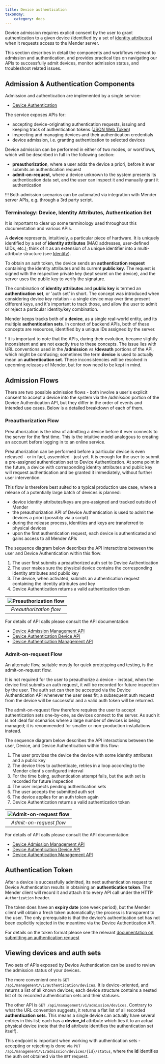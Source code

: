 ```yaml
---
title: Device authentication
taxonomy:
    category: docs
---
```


Device admission requires explicit consent by the user to grant authentication to a given device (identified by a set
of [identity attributes](../../client-configuration/identity)) when it requests access to the Mender server.

This section describes in detail the components and workflows relevant to admission and authentication,
and provides practical tips on navigating our APIs to successfully admit devices, monitor admission status,
and troubleshoot related issues.

## Admission & Authentication Components
Admission and authentication are implemented by a single service:
* [Device Authentication](https://github.com/mendersoftware/deviceauth?target=_blank)

The service exposes APIs for:
* accepting device-originating authentication requests, issuing and keeping track of authentication tokens ([JSON Web Token](https://jwt.io?target=_blank))
* inspecting and managing devices and their authentication credentials
* device admission, i.e. granting authentication to selected devices

Device admission can be performed in either of two modes, or workflows, which will be described in full in the following section:
* **preauthorization**, where a user adds the device a priori, before it ever submits an authentication request
* **admit-on-request**, where a device unknown to the system presents its authentication data set, and the user
can inspect it and manually grant it authentication

!!! Both admission scenarios can be automated via integration with Mender server APIs, e.g. through a 3rd party script.

### Terminology: Device, Identity Attributes, Authentication Set
It is important to clear up some terminology used throughout this documentation and various APIs.

A **device** represents, intuitively, a particular piece of hardware. It is uniquely identified by a
set of **identity attributes** (MAC addresses, user-defined UIDs, etc.); think of it as an extension of a unique identifier into a multi-attribute structure (see [Identity](../../client-configuration/identity)).

To obtain an auth token, the device sends an **authentication request** containing the identity attributes and its current
**public key**. The request is signed with the respective private key (kept secret on the device), and the server uses
the public key to verify the signature.

The combination of **identity attributes** and **public key** is termed an **authentication set**, or 'auth set' in short. The concept
was introduced when considering device key rotation - a single device may over time present different keys, and it's
important to track those, and allow the user to admit or reject a particular identity/key combination.

Mender keeps tracks both of a **device**, as a single real-world entity, and its multiple  **authentication sets**. In context of backend
APIs, both of these concepts are resources, identified by a unique IDs assigned by the server.

! It is important to note that the APIs, during their evolution, became slightly inconsistent and are not exactly true to these concepts. The issue lies with URL conventions used in the **/admission** vs **/devauth** portions of the API, which might be confusing; sometimes the term **device** is used to actually mean an **authentication set**. These inconsistencies will be resolved in upcoming releases of Mender, but for now need to be kept in mind.

## Admission Flows
There are two possible admission flows - both involve a user's explicit consent to accept a device into the system via
the */admission* portion of the Device Authentication API, but they differ in the order of events and intended use cases. Below is a detailed breakdown
of each of them.

### Preauthorization Flow
Preauthorization is the idea of admitting a device before it ever connects to the server for the first time. This is the intuitive
model analogous to creating an account before logging in to an online service.

Preauthorization can be performed before a particular device is even released - or in fact, assembled - just yet. It is enough for
the user to submit a pre-assigned authentication set to Device Authentication. At
some point in the future, a device with corresponding identity attributes and public key will request authentication and be granted it
immediately, without further user intervention.

This flow is therefore best suited to a typical production use case, where a release of a potentially large batch of devices is planned:
* device identity attributes/keys are pre-assigned and tracked outside of Mender
* the preauthorization API of Device Authentication is used to admit the devices a priori (possibly via a script)
* during the release process, identities and keys are transferred to physical devices
* upon the first authentication request, each device is authenticated and gains access to all Mender APIs

The sequence diagram below describes the API interactions between the user and Device Authentication within this flow:
1. The user first submits a preauthorized auth set to Device Authentication
2. The user makes sure the physical device contains the corresponding identity attributes and public key
3. The device, when activated, submits an authentication request containing the identity attributes and key
4. Device Authentication returns a valid authentication token

| ![Preauthorization flow](preauth.png) |
|:--:|
|*Preauthorization flow*|

For details of API calls please consult the API documentation:

* [Device Admission Management API](../../apis/management-apis/device-admission)
* [Device Authentication Device API](../../apis/device-apis/device-authentication)
* [Device Authentication Management API](../../apis/management-apis/device-authentication)

### Admit-on-request Flow
An alternate flow, suitable mostly for quick prototyping and testing, is the admit-on-request flow.

It is not required for the user to preauthorize a device - instead, when the device first submits an auth request, it will
be recorded for future inspection by the user. The auth set can then be accepted via the Device Authentication API whenever the
user sees fit; a subsequent auth request from the device will be successful and a valid auth token will be returned.

The admit-on-request flow therefore requires the user to accept authentication sets one-by-one, as devices connect to the server.
As such it is not ideal for scenarios where a large number of devices is being managed; it is recommended for smaller or non-production
installations instead.

The sequence diagram below describes the API interactions between the user, Device, and Device Authentication within this flow:
1. The user provides the device the device with some identity attributes and a public key
2. The device tries to authenticate, retries in a loop according to the Mender client's configured interval
3. For the time being, authentication attempt fails, but the auth set is recorded for future inspection
4. The user inspects pending authentication sets
5. The user accepts the submitted auth set
6. The device applies for an auth token again
7. Device Authentication returns a valid authentication token

| ![Admit-on-request flow](admit-on-req.png) |
|:--:|
|*Admit-on-request flow*|

For details of API calls please consult the API documentation:

* [Device Admission Management API](../../apis/management-apis/device-admission)
* [Device Authentication Device API](../../apis/device-apis/device-authentication)
* [Device Authentication Management API](../../apis/management-apis/device-authentication)


## Authentication Token
After a device is successfully admitted, its next authentication request to Device Authentication results
in obtaining an **authentication token**. The Mender client will record it and attach it to every API call under
the HTTP `Authorization` header.

The token does have an **expiry date** (one week period), but the Mender client will obtain a fresh token automatically;
the process is transparent to the user. The only prerequisite is that the device's authentication set has not been
explicitly rejected in the meantime via the Device Authentication API.

For details on the token format please see the relevant [documentation on submitting an authentication request](../../apis/device-apis/device-authentication)

## Viewing devices and auth sets
Two sets of APIs exposed by Device Authentication can be used to review the admission status of your devices.

The more convenient one is `GET /api/management/v1/authentication/devices`. It is device-oriented, and returns a
list of all known devices; each device structure contains a nested list of its recorded authentication sets and their statuses.

The other API is `GET /api/management/v1/admission/devices`. Contrary to what the URL convention suggests, it
returns a flat list of all recorded **authentication sets**. This means a single device can actually have several entries in this list;
 each has a **device_id** attribute which ties it to an actual physical device (note that the **id** attribute identifies the authentication set itself).

 This endpoint is important when working with authentication sets - accepting or rejecting is done via
`PUT /api/management/v1/admission/devices/{id}/status`, where the **id** identifies the auth set obtained via the `GET` request.
